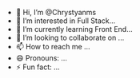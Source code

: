 - 👋 Hi, I’m @Chrystyanms
- 👀 I’m interested in Full Stack...
- 🌱 I’m currently learning Front End...
- 💞️ I’m looking to collaborate on ...
- 📫 How to reach me ...
- 😄 Pronouns: ...
- ⚡ Fun fact: ...

<!---
Chrystyanms/Chrystyanms is a ✨ special ✨ repository because its `README.md` (this file) appears on your GitHub profile.
You can click the Preview link to take a look at your changes.
--->
